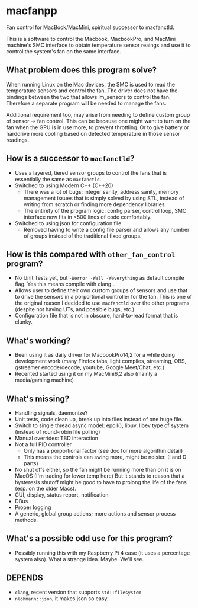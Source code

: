 # macfanpp
Fan control for MacBook/MacMini, spiritual successor to macfanctld.

This is a software to control the Macbook, MacbookPro, and MacMini machine's SMC interface to obtain
temperature sensor reaings and use it to control the system's fan on the same interface.

## What problem does this program solve?

When running Linux on the Mac devices, the SMC is used to read the temperature sensors and control
the fan. The driver does not have the bindings between the two that allows lm_sensors to control
the fan. Therefore a separate program will be needed to manage the fans.

Additional requirement too, may arise from needing to define custom group of sensor -> fan control.
This can be because one might want to turn on the fan when the GPU is in use more, to prevent throttling.
Or to give battery or harddrive more cooling based on detected temperature in those sensor readings.

## How is a successor to `macfanctld`?

- Uses a layered, tiered sensor groups to control the fans that is essentially
  the same as `macfanctld`.
- Switched to using Modern C++ (C++20)
  - There was a lot of bugs: integer sanity, address sanity, memory management issues that is simply solved by
    using STL, instead of writing from scratch or finding more dependency libraries.
  - The entirety of the program logic: config parser, control loop, SMC interface now fits in <500 lines
    of code comfortably.
- Switched to using json for configuration file
  - Removed having to write a config file parser and allows any number of groups instead of the traditional
    fixed groups.

## How is this compared with `other_fan_control` program?

- No Unit Tests yet, but `-Werror -Wall -Weverything` as default compile flag. Yes this means compile with clang...
- Allows user to define their own custom groups of sensors and use that to drive the
  sensors in a porportional controller for the fan. This is one of the original
  reason I decided to use `macfanctld` over the other programs (despite not having
  UTs, and possible bugs, etc.)
- Configuration file that is not in obscure, hard-to-read format that is clunky.


## What's working?

- Been using it as daily driver for MacbookPro14,2 for a while doing development work 
  (many Firefox tabs, light compiles, streaming, OBS, gstreamer encode/decode, youtube, Google Meet/Chat, etc.)
- Recented started using it on my MacMini6,2 also (mainly a media/gaming machine)


## What's missing?

- Handling signals, daemonize?
- Unit tests, code clean up, break up into files instead of one huge file.
- Switch to single thread async model: epoll(), libuv, libev type of system (instead of round-robin file polling)
- Manual overrides: TBD interaction
- Not a full PID controller
  - Only has a porportional factor (see doc for more algorithm detail)
  - This means the controls can swing more, might be noisier. (I and D parts)
- No shut offs either, so the fan might be running more than on it is on MacOS (I'm trading for lower temp here)
  But it stands to reason that a hysteresis shutoff might be good to have to prolong
  the life of the fans (esp. on the older Macs).
- GUI, display, status report, notification
- DBus
- Proper logging
- A generic, global group actions; more actions and sensor process methods.


## What's a possible odd use for this program?

- Possibly running this with my Raspberry Pi 4 case (it uses a percentage system also).
  What a strange idea. Maybe. We'll see.


## DEPENDS

- `clang`, recent version that supports `std::filesystem`
- `nlohmann::json`, it makes json so easy.
